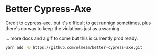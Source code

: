 # Better Cypress-Axe

Credit to cypress-axe, but it's difficult to get runnign sometimes, plus there's no way to keep the violations just as a warning.

... more docs and a gif to come but this is currently prod ready.

```sh
yarn add -D https://github.com/olmesm/better-cypress-axe.git
```